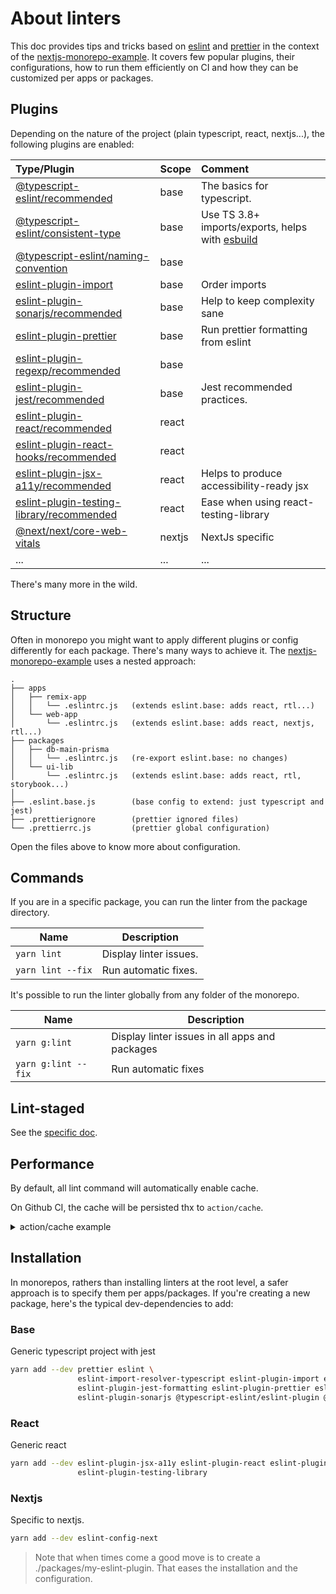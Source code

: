 # About linters

This doc provides tips and tricks based on [eslint](https://eslint.org) and [prettier](https://prettier.org) in the
context of the [nextjs-monorepo-example](https://github.com/belgattitude/nextjs-monorepo-example).
It covers few popular plugins, their configurations, how to run them efficiently
on CI and how they can be customized per apps or packages.

## Plugins

Depending on the nature of the project (plain typescript, react, nextjs...), the following plugins are enabled:

| Type/Plugin                                                                                                             | Scope  | Comment                                                                      |
| :---------------------------------------------------------------------------------------------------------------------- | :----- | :--------------------------------------------------------------------------- |
| [@typescript-eslint/recommended](https://typescript-eslint.io/rules/)                                                   | base   | The basics for typescript.                                                   |
| [@typescript-eslint/consistent-type](https://typescript-eslint.io/rules/consistent-type-imports)                        | base   | Use TS 3.8+ imports/exports, helps with [esbuild](https://esbuild.github.io) |
| [@typescript-eslint/naming-convention](https://typescript-eslint.io/rules/naming-convention)                            | base   |                                                                              |
| [eslint-plugin-import](https://github.com/import-js/eslint-plugin-import)                                               | base   | Order imports                                                                |
| [eslint-plugin-sonarjs/recommended](https://github.com/SonarSource/eslint-plugin-sonarjs)                               | base   | Help to keep complexity sane                                                 |
| [eslint-plugin-prettier](https://github.com/prettier/eslint-plugin-prettier)                                            | base   | Run prettier formatting from eslint                                          |
| [eslint-plugin-regexp/recommended](https://github.com/ota-meshi/eslint-plugin-regexp)                                   | base   |                                                                              |
| [eslint-plugin-jest/recommended](https://github.com/jest-community/eslint-plugin-jest)                                  | base   | Jest recommended practices.                                                  |
| [eslint-plugin-react/recommended](https://github.com/yannickcr/eslint-plugin-react)                                     | react  |                                                                              |
| [eslint-plugin-react-hooks/recommended](https://github.com/facebook/react/tree/main/packages/eslint-plugin-react-hooks) | react  |                                                                              |
| [eslint-plugin-jsx-a11y/recommended](https://github.com/jsx-eslint/eslint-plugin-jsx-a11y)                              | react  | Helps to produce accessibility-ready jsx                                     |
| [eslint-plugin-testing-library/recommended](https://github.com/testing-library/eslint-plugin-testing-library)           | react  | Ease when using react-testing-library                                        |
| [@next/next/core-web-vitals](https://nextjs.org/docs/basic-features/eslint#eslint-plugin)                               | nextjs | NextJs specific                                                              |
| ...                                                                                                                     | ...    | ...                                                                          |

There's many more in the wild.

## Structure

Often in monorepo you might want to apply different plugins or config differently for each package. There's many
ways to achieve it. The [nextjs-monorepo-example](https://github.com/belgattitude/nextjs-monorepo-example) uses a
nested approach:

```
.
├── apps
│   ├── remix-app
│   │   └── .eslintrc.js   (extends eslint.base: adds react, rtl...)
│   └── web-app
│       └── .eslintrc.js   (extends eslint.base: adds react, nextjs, rtl...)
├── packages
│   ├── db-main-prisma
│   │   └── .eslintrc.js   (re-export eslint.base: no changes)
│   └── ui-lib
│       └── .eslintrc.js   (extends eslint.base: adds react, rtl, storybook...)
│
├── .eslint.base.js        (base config to extend: just typescript and jest)
├── .prettierignore        (prettier ignored files)
└── .prettierrc.js         (prettier global configuration)
```

Open the files above to know more about configuration.

## Commands

If you are in a specific package, you can run the linter from the package directory.

| Name              | Description            |
| ----------------- | ---------------------- |
| `yarn lint`       | Display linter issues. |
| `yarn lint --fix` | Run automatic fixes.   |

It's possible to run the linter globally from any folder of the monorepo.

| Name                | Description                                    |
| ------------------- | ---------------------------------------------- |
| `yarn g:lint`       | Display linter issues in all apps and packages |
| `yarn g:lint --fix` | Run automatic fixes                            |

## Lint-staged

See the [specific doc](./about-lint-staged.md).

## Performance

By default, all lint command will automatically enable cache.

On Github CI, the cache will be persisted thx to `action/cache`.

<details>
  <summary>action/cache example</summary>

```yaml
- name: Restore packages cache
  uses: actions/cache@v2
  with:
    path: |
      ${{ github.workspace }}/.cache
      ${{ github.workspace }}/**/tsconfig.tsbuildinfo
      ${{ github.workspace }}/**/.eslintcache

    key: ${{ runner.os }}-packages-cache-${{ hashFiles('**/yarn.lock') }}-${{ hashFiles('packages/**.[jt]sx?', 'packages/**.json') }}
    restore-keys: |
      ${{ runner.os }}-packages-cache-${{ hashFiles('**/yarn.lock') }}-
```

</details>

## Installation

In monorepos, rathers than installing linters at the root level, a safer approach is to specify them
per apps/packages. If you're creating a new package, here's the typical dev-dependencies to add:

### Base

Generic typescript project with jest

```bash
yarn add --dev prettier eslint \
               eslint-import-resolver-typescript eslint-plugin-import eslint-plugin-jest \
               eslint-plugin-jest-formatting eslint-plugin-prettier eslint-plugin-regexp \
               eslint-plugin-sonarjs @typescript-eslint/eslint-plugin @typescript-eslint/parser
```

### React

Generic react

```bash
yarn add --dev eslint-plugin-jsx-a11y eslint-plugin-react eslint-plugin-react-hooks \
               eslint-plugin-testing-library
```

### Nextjs

Specific to nextjs.

```bash
yarn add --dev eslint-config-next
```

> Note that when times come a good move is to create a ./packages/my-eslint-plugin. That
> eases the installation and the configuration.
